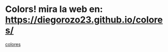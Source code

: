 # Colors! mira la web en: https://diegorozo23.github.io/colores/
[colores](https://user-images.githubusercontent.com/114208758/221449162-3491e84b-31f2-4067-ada4-1d1245d37aa2.PNG)
